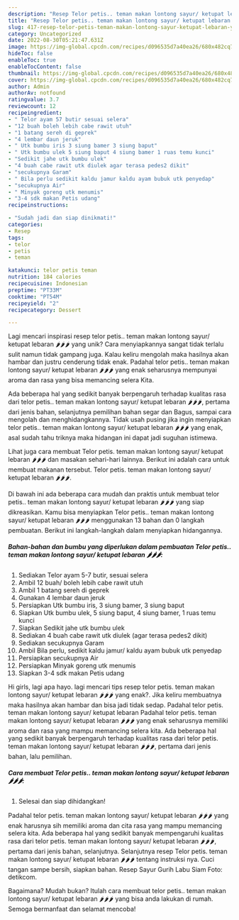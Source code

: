 ```yaml
---
description: "Resep Telor petis.. teman makan lontong sayur/ ketupat lebaran 🌶🌶🌶 yang Bisa Manjain Lidah"
title: "Resep Telor petis.. teman makan lontong sayur/ ketupat lebaran 🌶🌶🌶 yang Bisa Manjain Lidah"
slug: 417-resep-telor-petis-teman-makan-lontong-sayur-ketupat-lebaran-yang-bisa-manjain-lidah
category: Uncategorized
date: 2022-08-30T05:21:47.631Z
image: https://img-global.cpcdn.com/recipes/d096535d7a40ea26/680x482cq70/telor-petis-teman-makan-lontong-sayur-ketupat-lebaran-foto-resep-utama.jpg
hideToc: false
enableToc: true
enableTocContent: false
thumbnail: https://img-global.cpcdn.com/recipes/d096535d7a40ea26/680x482cq70/telor-petis-teman-makan-lontong-sayur-ketupat-lebaran-foto-resep-utama.jpg
cover: https://img-global.cpcdn.com/recipes/d096535d7a40ea26/680x482cq70/telor-petis-teman-makan-lontong-sayur-ketupat-lebaran-foto-resep-utama.jpg
author: Admin
authorAv: notfound
ratingvalue: 3.7
reviewcount: 12
recipeingredient:
- " Telor ayam 57 butir sesuai selera"
- "12 buah boleh lebih cabe rawit utuh"
- "1 batang sereh di geprek"
- "4 lembar daun jeruk"
- " Utk bumbu iris 3 siung bamer 3 siung baput"
- " Utk bumbu ulek 5 siung baput 4 siung bamer 1 ruas temu kunci"
- "Sedikit jahe utk bumbu ulek"
- "4 buah cabe rawit utk diulek agar terasa pedes2 dikit"
- "secukupnya Garam"
- " Bila perlu sedikit kaldu jamur kaldu ayam bubuk utk penyedap"
- "secukupnya Air"
- " Minyak goreng utk menumis"
- "3-4 sdk makan Petis udang"
recipeinstructions:

- "Sudah jadi dan siap dinikmati!"
categories:
- Resep
tags:
- telor
- petis
- teman

katakunci: telor petis teman 
nutrition: 184 calories
recipecuisine: Indonesian
preptime: "PT33M"
cooktime: "PT54M"
recipeyield: "2"
recipecategory: Dessert

---
```





Lagi mencari inspirasi resep telor petis.. teman makan lontong sayur/ ketupat lebaran 🌶🌶🌶 yang unik? Cara menyiapkannya sangat tidak terlalu sulit namun tidak gampang juga. Kalau keliru mengolah maka hasilnya akan hambar dan justru cenderung tidak enak. Padahal telor petis.. teman makan lontong sayur/ ketupat lebaran 🌶🌶🌶 yang enak seharusnya mempunyai aroma dan rasa yang bisa memancing selera Kita.





Ada beberapa hal yang sedikit banyak berpengaruh terhadap kualitas rasa dari telor petis.. teman makan lontong sayur/ ketupat lebaran 🌶🌶🌶, pertama dari jenis bahan, selanjutnya pemilihan bahan segar dan Bagus, sampai cara mengolah dan menghidangkannya. Tidak usah pusing jika ingin menyiapkan telor petis.. teman makan lontong sayur/ ketupat lebaran 🌶🌶🌶 yang enak,      asal sudah tahu triknya maka hidangan ini dapat jadi suguhan istimewa.














Lihat juga cara membuat Telor petis. teman makan lontong sayur/ ketupat lebaran 🌶🌶🌶 dan masakan sehari-hari lainnya. Berikut ini adalah cara untuk membuat makanan tersebut. Telor petis. teman makan lontong sayur/ ketupat lebaran 🌶🌶🌶.






Di bawah ini ada beberapa cara mudah dan praktis untuk membuat telor petis.. teman makan lontong sayur/ ketupat lebaran 🌶🌶🌶 yang siap dikreasikan. Kamu bisa menyiapkan Telor petis.. teman makan lontong sayur/ ketupat lebaran 🌶🌶🌶 menggunakan 13 bahan dan 0 langkah pembuatan. Berikut ini langkah-langkah dalam menyiapkan hidangannya.

<!--inarticleads1-->

##### Bahan-bahan dan bumbu yang diperlukan dalam pembuatan Telor petis.. teman makan lontong sayur/ ketupat lebaran 🌶🌶🌶:

1. Sediakan  Telor ayam 5-7 butir, sesuai selera
1. Ambil 12 buah/ boleh lebih cabe rawit utuh
1. Ambil 1 batang sereh di geprek
1. Gunakan 4 lembar daun jeruk
1. Persiapkan  Utk bumbu iris, 3 siung bamer, 3 siung baput
1. Siapkan  Utk bumbu ulek, 5 siung baput, 4 siung bamer, 1 ruas temu kunci
1. Siapkan Sedikit jahe utk bumbu ulek
1. Sediakan 4 buah cabe rawit utk diulek (agar terasa pedes2 dikit)
1. Sediakan secukupnya Garam
1. Ambil  Bila perlu, sedikit kaldu jamur/ kaldu ayam bubuk utk penyedap
1. Persiapkan secukupnya Air
1. Persiapkan  Minyak goreng utk menumis
1. Siapkan 3-4 sdk makan Petis udang


Hi girls, lagi apa hayo. lagi mencari tips resep telor petis. teman makan lontong sayur/ ketupat lebaran 🌶🌶🌶 yang enak?. Jika keliru membuatnya maka hasilnya akan hambar dan bisa jadi tidak sedap. Padahal telor petis. teman makan lontong sayur/ ketupat lebaran Padahal telor petis. teman makan lontong sayur/ ketupat lebaran 🌶🌶🌶 yang enak seharusnya memiliki aroma dan rasa yang mampu memancing selera kita. Ada beberapa hal yang sedikit banyak berpengaruh terhadap kualitas rasa dari telor petis. teman makan lontong sayur/ ketupat lebaran 🌶🌶🌶, pertama dari jenis bahan, lalu pemilihan. 

<!--inarticleads2-->

##### Cara membuat Telor petis.. teman makan lontong sayur/ ketupat lebaran 🌶🌶🌶:


1. Selesai dan siap dihidangkan!

Padahal telor petis. teman makan lontong sayur/ ketupat lebaran 🌶🌶🌶 yang enak harusnya sih memiliki aroma dan cita rasa yang mampu memancing selera kita. Ada beberapa hal yang sedikit banyak mempengaruhi kualitas rasa dari telor petis. teman makan lontong sayur/ ketupat lebaran 🌶🌶🌶, pertama dari jenis bahan, selanjutnya. Selanjutnya resep Telor petis. teman makan lontong sayur/ ketupat lebaran 🌶🌶🌶 tentang instruksi nya. Cuci tangan sampe bersih, siapkan bahan. Resep Sayur Gurih Labu Siam Foto: detikcom. 

Bagaimana? Mudah bukan? Itulah cara membuat telor petis.. teman makan lontong sayur/ ketupat lebaran 🌶🌶🌶 yang bisa anda lakukan di rumah. Semoga bermanfaat dan selamat mencoba!
